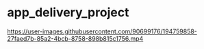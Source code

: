 # app_delivery_project

https://user-images.githubusercontent.com/90699176/194759858-27faed7b-85a2-4bcb-8758-898b815c1756.mp4

